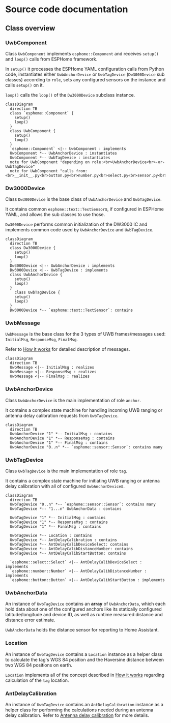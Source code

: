 # Source code documentation

## Class overview

### UwbComponent

Class `UwbComponent` implements `esphome::Component` and receives `setup()` and `loop()` calls from ESPHome framework.

In `setup()` it processes the ESPHome YAML configuration calls from Python code, instantiates either `UwbAnchorDevice` or `UwbTagDevice` (`Dw3000Device` sub classes) according to `role`, sets any configured sensors on the instance and calls `setup()` on it.

`loop()` calls the `loop()` of the `Dw3000Device` subclass instance.

```mermaid
classDiagram
  direction TB
  class `esphome::Component` {
    setup()
    loop()
  }
  class UwbComponent {
    setup()
    loop()
  }
  `esphome::Component` <|-- UwbComponent : implements
  UwbComponent *-- UwbAnchorDevice : instantiates
  UwbComponent *-- UwbTagDevice : instantiates
  note for UwbComponent "depending on role:<br>UwbAnchorDevice<br>-or- UwbTagDevice"
  note for UwbComponent "calls from:<br>__init__.py<br>button.py<br>number.py<br>select.py<br>sensor.py<br>text_sensor.py"
```

### Dw3000Device

Class `Dw3000Device` is the base class of `UwbAnchorDevice` and `UwbTagDevice`.

It contains common `esphome::text::TextSensor`s, if configured in ESPHome YAML, and allows the sub classes to use those.

`Dw3000Device` performs common initialization of the DW3000 IC and implements common code used by `UwbAnchorDevice` and `UwbTagDevice`.

```mermaid
classDiagram
  direction TB
  class Dw3000Device {
    setup()
    loop()
  }
  Dw3000Device <|-- UwbAnchorDevice : implements
  Dw3000Device <|-- UwbTagDevice : implements
  class UwbAnchorDevice {
    setup()
    loop()
  }
    class UwbTagDevice {
    setup()
    loop()
  }
  Dw3000Device *-- `esphome::text::TextSensor`: contains
```

### UwbMessage

`UwbMessage` is the base class for the 3 types of UWB frames/messages used: `InitialMsg`, `ResponseMsg`, `FinalMsg`.

Refer to [How it works](how-it-works.md) for detailed description of messages.

```mermaid
classDiagram
  direction TB
  UwbMessage <|-- InitialMsg : realizes
  UwbMessage <|-- ResponseMsg : realizes
  UwbMessage <|-- FinalMsg : realizes

```

### UwbAnchorDevice

Class `UwbAnchorDevice` is the main implementation of role `anchor`.

It contains a complex state machine for handling incoming UWB ranging or antenna delay calibration requests from `UwbTagDevice`.

```mermaid
classDiagram
  direction TB
  UwbAnchorDevice "1" *-- InitialMsg : contains
  UwbAnchorDevice "1" *-- ResponseMsg : contains
  UwbAnchorDevice "1" *-- FinalMsg : contains
  UwbAnchorDevice "0..n" *-- `esphome::sensor::Sensor`: contains many
```

### UwbTagDevice

Class `UwbTagDevice` is the main implementation of role `tag`.

It contains a complex state machine for initiating UWB ranging or antenna delay calibration with all of configured `UwbAnchorDevice`s.

```mermaid
classDiagram
  direction TB
  UwbTagDevice "0..n" *-- `esphome::sensor::Sensor`: contains many
  UwbTagDevice *-- "1...n" UwbAnchorData : contains

  UwbTagDevice "1" *-- InitialMsg : contains
  UwbTagDevice "1" *-- ResponseMsg : contains
  UwbTagDevice "1" *-- FinalMsg : contains

  UwbTagDevice *-- Location : contains
  UwbTagDevice *-- AntDelayCalibration : contains
  UwbTagDevice *-- AntDelayCalibDeviceSelect: contains
  UwbTagDevice *-- AntDelayCalibDistanceNumber: contains
  UwbTagDevice *-- AntDelayCalibStartButton: contains

  `esphome::select::Select` <|-- AntDelayCalibDeviceSelect : implements
  `esphome::number::Number` <|-- AntDelayCalibDistanceNumber : implements
  `esphome::button::Button` <|-- AntDelayCalibStartButton : implements
```

### UwbAnchorData

An instance of `UwbTagDevice` contains an **array** of `UwbAnchorData`, which each hold data about one of the configured anchors like its statically configured latitude/longitude and device ID, as well as runtime measured distance and distance error estimate.

`UwbAnchorData` holds the distance sensor for reporting to Home Assistant.

### Location

An instance of `UwbTagDevice` contains a `Location` instance as a helper class to calculate the tag's WGS 84 position and the Haversine distance between two WGS 84 positions on earth.

`Location` implements all of the concept described in [How it works](how-it-works.md) regarding calculation of the `tag` location.

### AntDelayCalibration

An instance of `UwbTagDevice` contains an `AntDelayCalibration` instance as a helper class for performing the calculations needed during an antenna delay calibration. Refer to [Antenna delay calibration](ant-delay-calibration.md) for more details.
